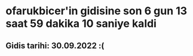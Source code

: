 # ofarukbicer'in gidisine son 6 gun 13 saat 59 dakika 10 saniye kaldi

## Gidis tarihi: 30.09.2022 :(
